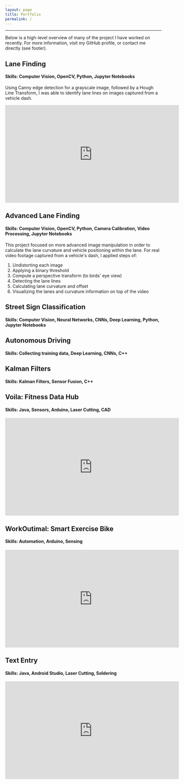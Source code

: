 ```yaml
---
layout: page
title: Portfolio
permalink: /
---
```

***
Below is a high-level overview of many of the project I have worked on recently. For more information, visit my GitHub profile, or contact me directly (see footer).

## Lane Finding
#### Skills: Computer Vision, OpenCV, Python, Jupyter Notebooks

Using Canny edge detection for a grayscale image, followed by a Hough Line Transform, I was able to identify lane lines on images captured from a vehicle dash.

<iframe width="560" height="315" src="https://www.youtube.com/embed/b9hYK5LCyrs" frameborder="0" allow="accelerometer; autoplay; encrypted-media; gyroscope; picture-in-picture" allowfullscreen></iframe>

## Advanced Lane Finding
#### Skills: Computer Vision, OpenCV, Python, Camera Calibration, Video Processing, Jupyter Notebooks

This project focused on more advanced image manipulation in order to calculate the lane curvature and vehicle positioning within the lane. For real video footage captured from a vehicle's dash, I applied steps of:
1. Undistorting each image
2. Applying a binary threshold
3. Compute a perspective transform (to birds' eye view)
4. Detecting the lane lines
5. Calculating lane curvature and offset
6. Visualizing the lanes and curvature information on top of the video

## Street Sign Classification
#### Skills: Computer Vision, Neural Networks, CNNs, Deep Learning, Python, Jupyter Notebooks 

## Autonomous Driving
#### Skills: Collecting training data, Deep Learning, CNNs, C++

## Kalman Filters
#### Skills: Kalman Filters, Sensor Fusion, C++

## Voila: Fitness Data Hub
#### Skills: Java, Sensors, Arduino, Laser Cutting, CAD

<iframe width="560" height="315" src="https://www.youtube.com/embed/73sUKSZ9bQc" frameborder="0" allow="accelerometer; autoplay; encrypted-media; gyroscope; picture-in-picture" allowfullscreen></iframe>

## WorkOutimal: Smart Exercise Bike
#### Skills: Automation, Arduino, Sensing

<iframe width="560" height="315" src="https://www.youtube.com/embed/F1LDj81z75A" frameborder="0" allow="accelerometer; autoplay; encrypted-media; gyroscope; picture-in-picture" allowfullscreen></iframe>

## Text Entry
#### Skills: Java, Android Studio, Laser Cutting, Soldering

<iframe width="560" height="315" src="https://www.youtube.com/embed/T63Gp9oZcBs" frameborder="0" allow="accelerometer; autoplay; encrypted-media; gyroscope; picture-in-picture" allowfullscreen></iframe>
